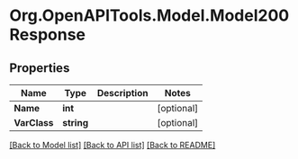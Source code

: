 
# Org.OpenAPITools.Model.Model200Response

## Properties

Name | Type | Description | Notes
------------ | ------------- | ------------- | -------------
**Name** | **int** |  | [optional] 
**VarClass** | **string** |  | [optional] 

[[Back to Model list]](../README.md#documentation-for-models)
[[Back to API list]](../README.md#documentation-for-api-endpoints)
[[Back to README]](../README.md)

